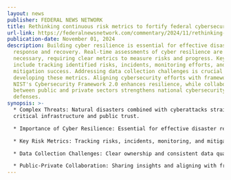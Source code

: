 ```yaml
---
layout: news
publisher: FEDERAL NEWS NETWORK
title: Rethinking continuous risk metrics to fortify federal cybersecurity
url-link: https://federalnewsnetwork.com/commentary/2024/11/rethinking-continuous-risk-metrics-to-fortify-federal-cybersecurity/
publication-date: November 01, 2024
description: Building cyber resilience is essential for effective disaster
  response and recovery. Real-time assessments of cyber resilience are
  necessary, requiring clear metrics to measure risks and progress. Key metrics
  include tracking identified risks, incidents, monitoring efforts, and
  mitigation success. Addressing data collection challenges is crucial to
  developing these metrics. Aligning cybersecurity efforts with frameworks like
  NIST's Cybersecurity Framework 2.0 enhances resilience, while collaboration
  between public and private sectors strengthens national cybersecurity
  defenses.
synopsis: >-
  * Complex Threats: Natural disasters combined with cyberattacks strain
  critical infrastructure and public trust.

  * Importance of Cyber Resilience: Essential for effective disaster response and recovery.

  * Key Risk Metrics: Tracking risks, incidents, monitoring, and mitigation is crucial for resilience.

  * Data Collection Challenges: Clear ownership and consistent data quality are needed for effective risk metrics.

  * Public-Private Collaboration: Sharing insights and aligning with frameworks like NIST enhances national cyber resilience.
---
```

